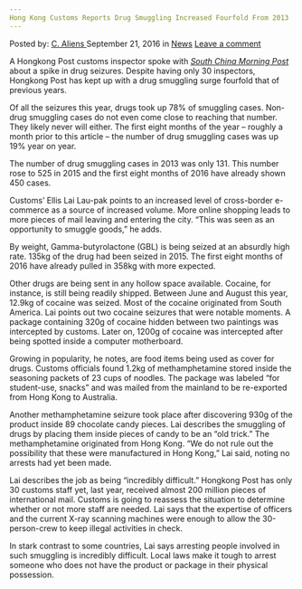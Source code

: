 ```yaml
---
Hong Kong Customs Reports Drug Smuggling Increased Fourfold From 2013
---
```

<article class="post-listing post-15494 post type-post status-publish format-standard hentry category-news tag-620 tag-customs tag-drug tag-fourfold tag-hong tag-increased tag-kong tag-reports tag-smuggling">
    <div class="post-inner">
        <span>Posted by: <a href="https://www.deepdotweb.com/author/caliens/" title="">C. Aliens </a></span>
    <span>September 21, 2016</span>
    <span>in <a href="https://www.deepdotweb.com/category/news/" rel="category tag">News</a></span>
    <span><a href="https://www.deepdotweb.com/2016/09/21/hong-kong-customs-reports-drug-smuggling-increased-fourfold-from-2013/#respond">Leave a comment</a></span>
    </p>
    <div class="clear"></div>
    <div class="entry">
    <p>A Hongkong Post customs inspector spoke with <a href="http://www.scmp.com/news/hong-kong/law-crime/article/2018394/hong-kong-customs-sees-drug-smuggling-mail-fourfold-only-30"><em>South China Morning Post</em></a> about a spike in drug seizures. Despite having only 30 inspectors, Hongkong Post has kept up with a drug smuggling surge fourfold that of previous years.</p>
    <p>Of all the seizures this year, drugs took up 78% of smuggling cases. Non-drug smuggling cases do not even come close to reaching that number. They likely never will either. The first eight months of the year – roughly a month prior to this article – the number of drug smuggling cases was up 19% year on year.</p>
    <p>The number of drug smuggling cases in 2013 was only 131. This number rose to 525 in 2015 and the first eight months of 2016 have already shown 450 cases.</p>
    <p>Customs’ Ellis Lai Lau-pak points to an increased level of cross-border e-commerce as a source of increased volume. More online shopping leads to more pieces of mail leaving and entering the city. “This was seen as an opportunity to smuggle goods,” he adds.</p>
    <p>By weight, Gamma-butyrolactone (GBL) is being seized at an absurdly high rate. 135kg of the drug had been seized in 2015. The first eight months of 2016 have already pulled in 358kg with more expected.</p>
    <p>Other drugs are being sent in any hollow space available. Cocaine, for instance, is still being readily shipped. Between June and August this year, 12.9kg of cocaine was seized. Most of the cocaine originated from South America. Lai points out two cocaine seizures that were notable moments. A package containing 320g of cocaine hidden between two paintings was intercepted by customs. Later on, 1200g of cocaine was intercepted after being spotted inside a computer motherboard.</p>
    <p>Growing in popularity, he notes, are food items being used as cover for drugs. Customs officials found 1.2kg of methamphetamine stored inside the seasoning packets of 23 cups of noodles. The package was labeled “for student-use, snacks” and was mailed from the mainland to be re-exported from Hong Kong to Australia.</p>
    <p>Another methamphetamine seizure took place after discovering 930g of the product inside 89 chocolate candy pieces. Lai describes the smuggling of drugs by placing them inside pieces of candy to be an “old trick.” The methamphetamine originated from Hong Kong. “We do not rule out the possibility that these were manufactured in Hong Kong,” Lai said, noting no arrests had yet been made.</p>
    <p>Lai describes the job as being “incredibly difficult.” Hongkong Post has only 30 customs staff yet, last year, received almost 200 million pieces of international mail. Customs is going to reassess the situation to determine whether or not more staff are needed. Lai says that the expertise of officers and the current X-ray scanning machines were enough to allow the 30-person-crew to keep illegal activities in check.</p>
    <p>In stark contrast to some countries, Lai says arresting people involved in such smuggling is incredibly difficult. Local laws make it tough to arrest someone who does not have the product or package in their physical possession.</p>
    </div>
    <span style="display:none"><a href="https://www.deepdotweb.com/tag/2013/" rel="tag">2013</a> <a href="https://www.deepdotweb.com/tag/customs/" rel="tag">customs</a> <a href="https://www.deepdotweb.com/tag/drug/" rel="tag">drug</a> <a href="https://www.deepdotweb.com/tag/fourfold/" rel="tag">fourfold</a> <a href="https://www.deepdotweb.com/tag/hong/" rel="tag">hong</a> <a href="https://www.deepdotweb.com/tag/increased/" rel="tag">increased</a> <a href="https://www.deepdotweb.com/tag/kong/" rel="tag">kong</a> <a href="https://www.deepdotweb.com/tag/reports/" rel="tag">reports</a> <a href="https://www.deepdotweb.com/tag/smuggling/" rel="tag">smuggling</a></span> <span style="display:none" class="updated">2016-09-21</span>
    <div style="display:none" class="vcard author" itemprop="author" itemscope itemtype="http://schema.org/Person"><strong class="fn" itemprop="name"><a href="https://www.deepdotweb.com/author/caliens/" title="Posts by C. Aliens" rel="author">C. Aliens</a></strong></div>
    </div>
</article>


